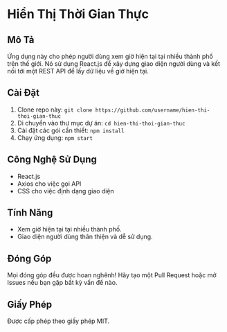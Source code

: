 # Hiển Thị Thời Gian Thực

## Mô Tả
Ứng dụng này cho phép người dùng xem giờ hiện tại tại nhiều thành phố trên thế giới. Nó sử dụng React.js để xây dựng giao diện người dùng và kết nối tới một REST API để lấy dữ liệu về giờ hiện tại.

## Cài Đặt
1. Clone repo này: `git clone https://github.com/username/hien-thi-thoi-gian-thuc`
2. Di chuyển vào thư mục dự án: `cd hien-thi-thoi-gian-thuc`
3. Cài đặt các gói cần thiết: `npm install`
4. Chạy ứng dụng: `npm start`

## Công Nghệ Sử Dụng
- React.js
- Axios cho việc gọi API
- CSS cho việc định dạng giao diện

## Tính Năng
- Xem giờ hiện tại tại nhiều thành phố.
- Giao diện người dùng thân thiện và dễ sử dụng.

## Đóng Góp
Mọi đóng góp đều được hoan nghênh! Hãy tạo một Pull Request hoặc mở Issues nếu bạn gặp bất kỳ vấn đề nào.

## Giấy Phép
Được cấp phép theo giấy phép MIT.